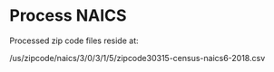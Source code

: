 # Process NAICS

Processed zip code files reside at:  

/us/zipcode/naics/3/0/3/1/5/zipcode30315-census-naics6-2018.csv